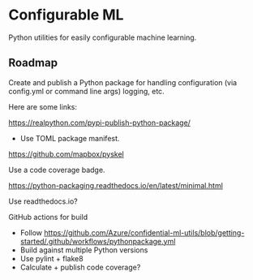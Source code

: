 # Configurable ML

Python utilities for easily configurable machine learning.

## Roadmap

Create and publish a Python package for handling configuration (via config.yml
or command line args) logging, etc.

Here are some links:

https://realpython.com/pypi-publish-python-package/
- Use TOML package manifest.

https://github.com/mapbox/pyskel

Use a code coverage badge.

https://python-packaging.readthedocs.io/en/latest/minimal.html

Use readthedocs.io?

GitHub actions for build
- Follow https://github.com/Azure/confidential-ml-utils/blob/getting-started/.github/workflows/pythonpackage.yml
- Build against multiple Python versions
- Use pylint + flake8
- Calculate + publish code coverage?
